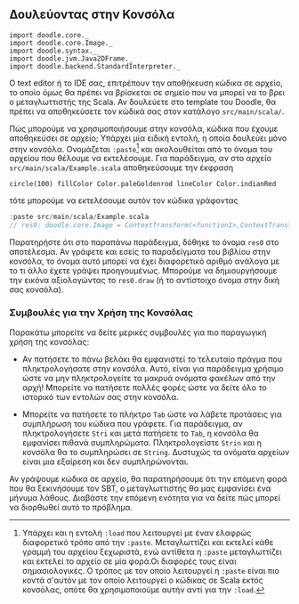 ## Δουλεύοντας στην Κονσόλα

```tut:invisible
import doodle.core._
import doodle.core.Image._
import doodle.syntax._
import doodle.jvm.Java2DFrame._
import doodle.backend.StandardInterpreter._
```

Ο text editor ή το IDE σας, επιτρέπουν την αποθήκευση κώδικα σε αρχείο, το οποίο όμως θα πρέπει να βρίσκεται σε σημείο που να μπορεί να το βρει ο μεταγλωττιστής της Scala.
Αν δουλεύετε στο template του Doodle, θα πρέπει να αποθηκεύσετε τον κώδικά σας στον κατάλογο `src/main/scala/`.

Πώς μπορούμε να χρησιμοποιήσουμε στην κονσόλα, κώδικα που έχουμε αποθηκεύσει σε αρχείο;
Υπάρχει μία ειδική εντολή, η οποία δουλεύει μόνο στην κονσόλα.
Ονομάζεται `:paste`[^load] και ακολουθείται από το όνομα του αρχείου που θέλουμε να εκτελέσουμε. Για παράδειγμα, αν στο αρχείο `src/main/scala/Example.scala` αποθηκεύσουμε την έκφραση

```tut:silent:book
circle(100) fillColor Color.paleGoldenrod lineColor Color.indianRed
```

τότε μπορούμε να εκτελέσουμε αυτόν τον κώδικα γράφοντας

```scala
:paste src/main/scala/Example.scala
// res0: doodle.core.Image = ContextTransform(<function1>,ContextTransform(<function1>,Circle(100.0)))
```

Παρατηρήστε ότι στο παραπάνω παράδειγμα, δόθηκε το όνομα `res0` στο αποτέλεσμα. Αν γράφετε και εσείς τα παραδείγματα του βιβλίου στην κονσόλα, το όνομα αυτό μπορεί να έχει διαφορετικό αριθμό ανάλογα με το τι άλλο έχετε γράψει προηγουμένως. Μπορούμε να δημιουργήσουμε την εικόνα αξιολογώντας το `res0.draw` (ή το αντίστοιχο όνομα στην δική σας κονσόλα).

### Συμβουλές για την Χρήση της Κονσόλας

Παρακάτω μπορείτε να δείτε μερικές συμβουλές για πιο παραγωγική χρήση της κονσόλας:

- Αν πατήσετε το πάνω βελάκι θα εμφανιστεί το τελευταίο πράγμα που πληκτρολογήσατε στην κονσόλα. Αυτό, είναι για παράδειγμα χρήσιμο ώστε να μην πληκτρολογείτε τα μακρυά ονόματα φακέλων από την αρχή! Μπορείτε να πατήσετε πολλές φορές ώστε να δείτε όλο το ιστορικό των εντολών σας στην κονσόλα.

- Μπορείτε να πατήσετε το πλήκτρο `Tab` ώστε να λάβετε προτάσεις για συμπλήρωση του κώδικα που γράφετε. Για παράδειγμα, αν πληκτρολογήσετε `Stri` και μετά πατήσετε το `Tab`, η κονσόλα θα εμφανίσει πιθανά συμπληρώματα. Πληκτρολογείστε `Strin` και η κονσόλα θα το συμπληρώσει σε `String`. Δυστυχώς τα ονόματα αρχείων είναι μια εξαίρεση και δεν συμπληρώνονται.

[^load]: Υπάρχει και η εντολή `:load` που λειτουργεί με έναν ελαφρώς διαφορετικό τρόπο από την `:paste`. Μεταγλωττίζει και εκτελεί κάθε γραμμή του αρχείου ξεχωριστά, ενώ αντίθετα η `:paste` μεταγλωττίζει και εκτελεί το αρχείο σε μία φορά.Οι διαφορές τους είναι σημασιολογικές. Ο τρόπος με τον οποίο λειτουργεί η `:paste` είναι πιο κοντά σ'αυτόν με τον οποίο λειτουργεί ο κώδικας σε Scala εκτός κονσόλας, οπότε θα χρησιμοποιούμε αυτήν αντί για την `:load`.

<div class="callout callout-warn">
Αν γράψουμε κώδικα σε αρχείο, θα παρατηρήσουμε ότι την επόμενη φορά που θα ξεκινήσουμε τον SBT, ο μεταγλωττιστής θα μας εμφανίσει ένα μήνυμα λάθους. Διαβάστε την επόμενη ενότητα για να δείτε πώς μπορεί να διορθωθεί αυτό το πρόβλημα.
</div>
